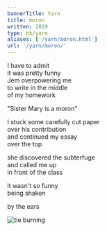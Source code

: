 ```yaml
---
bannerTitle: Yarn
title: moron
written: 2019
type: hk/yarn
aliases: ['/yarn/moron.html']
url: '/yarn/moron/'
---
```


I have to admit  
it was pretty funny  
Jem overpowering me  
to write in the middle  
of my homework  


"Sister Mary is a moron"  


I stuck some carefully cut paper  
over his contribution  
and continued my essay  
over the top  


she discovered the subterfuge  
and called me up  
in front of the class  


it wasn't so funny  
being shaken  


by the ears

![tie burning](/images/bio/hcTieBurn1980.jpeg "burning my tie on the last day of school")


